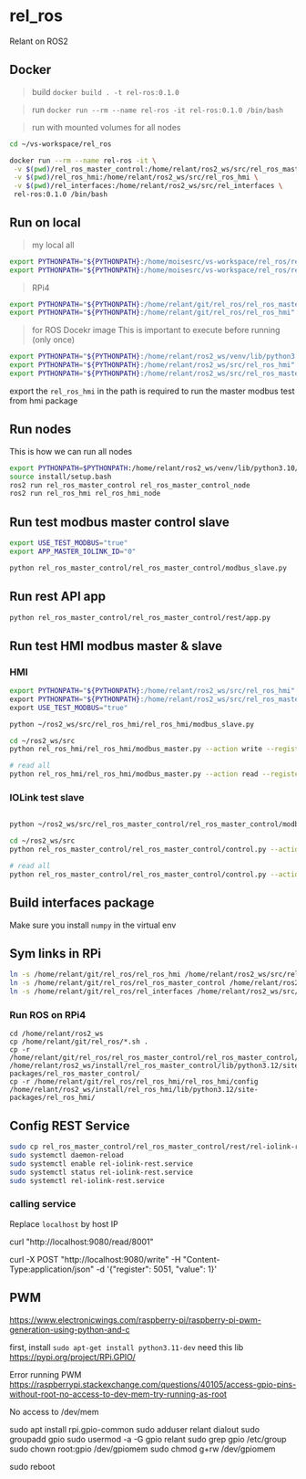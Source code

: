 # rel_ros
Relant on ROS2


## Docker

>build
`docker build . -t rel-ros:0.1.0`

>run
`docker run --rm --name rel-ros -it rel-ros:0.1.0 /bin/bash`

>run with mounted volumes for all nodes
```bash
cd ~/vs-workspace/rel_ros

docker run --rm --name rel-ros -it \
 -v $(pwd)/rel_ros_master_control:/home/relant/ros2_ws/src/rel_ros_master_control \
 -v $(pwd)/rel_ros_hmi:/home/relant/ros2_ws/src/rel_ros_hmi \
 -v $(pwd)/rel_interfaces:/home/relant/ros2_ws/src/rel_interfaces \
 rel-ros:0.1.0 /bin/bash
```

## Run on local

> my local all
```bash
export PYTHONPATH="${PYTHONPATH}:/home/moisesrc/vs-workspace/rel_ros/rel_ros_master_control"
export PYTHONPATH="${PYTHONPATH}:/home/moisesrc/vs-workspace/rel_ros/rel_ros_hmi"
```

> RPi4
```bash
export PYTHONPATH="${PYTHONPATH}:/home/relant/git/rel_ros/rel_ros_master_control"
export PYTHONPATH="${PYTHONPATH}:/home/relant/git/rel_ros/rel_ros_hmi"
```

> for ROS Docekr image
This is important to execute before running (only once)
```bash
export PYTHONPATH="${PYTHONPATH}:/home/relant/ros2_ws/venv/lib/python3.10/site-packages"
export PYTHONPATH="${PYTHONPATH}:/home/relant/ros2_ws/src/rel_ros_hmi"
export PYTHONPATH="${PYTHONPATH}:/home/relant/ros2_ws/src/rel_ros_master_control"
```

export the `rel_ros_hmi` in the path is required to run the master modbus test from hmi package

## Run nodes

This is how we can run all nodes

```bash
export PYTHONPATH=$PYTHONPATH:/home/relant/ros2_ws/venv/lib/python3.10/site-packages
source install/setup.bash
ros2 run rel_ros_master_control rel_ros_master_control_node
ros2 run rel_ros_hmi rel_ros_hmi_node
```


## Run test modbus master control slave
```bash
export USE_TEST_MODBUS="true"
export APP_MASTER_IOLINK_ID="0"

python rel_ros_master_control/rel_ros_master_control/modbus_slave.py
```

## Run rest API app
```bash
python rel_ros_master_control/rel_ros_master_control/rest/app.py
```


## Run test HMI modbus master & slave

### HMI

```bash
export PYTHONPATH="${PYTHONPATH}:/home/relant/ros2_ws/src/rel_ros_hmi" \
export PYTHONPATH="${PYTHONPATH}:/home/relant/ros2_ws/src/rel_ros_master_control" \
export USE_TEST_MODBUS="true"

python ~/ros2_ws/src/rel_ros_hmi/rel_ros_hmi/modbus_slave.py

cd ~/ros2_ws/src
python rel_ros_hmi/rel_ros_hmi/modbus_master.py --action write --register 40010 --value 1200

# read all
python rel_ros_hmi/rel_ros_hmi/modbus_master.py --action read --register 0
```

### IOLink test slave

```bash

python ~/ros2_ws/src/rel_ros_master_control/rel_ros_master_control/modbus_slave.py

cd ~/ros2_ws/src
python rel_ros_master_control/rel_ros_master_control/control.py --action write --register 2002 --value 1200

# read all
python rel_ros_master_control/rel_ros_master_control/control.py --action read --register 0
```

## Build interfaces package
Make sure you install `numpy` in the virtual env

## Sym links in RPi

```bash
ln -s /home/relant/git/rel_ros/rel_ros_hmi /home/relant/ros2_ws/src/rel_ros_hmi && \
ln -s /home/relant/git/rel_ros/rel_ros_master_control /home/relant/ros2_ws/src/rel_ros_master_control && \
ln -s /home/relant/git/rel_ros/rel_interfaces /home/relant/ros2_ws/src/rel_interfaces
```

### Run ROS on RPi4
```
cd /home/relant/ros2_ws
cp /home/relant/git/rel_ros/*.sh .
cp -r /home/relant/git/rel_ros/rel_ros_master_control/rel_ros_master_control/config /home/relant/ros2_ws/install/rel_ros_master_control/lib/python3.12/site-packages/rel_ros_master_control/
cp -r /home/relant/git/rel_ros/rel_ros_hmi/rel_ros_hmi/config /home/relant/ros2_ws/install/rel_ros_hmi/lib/python3.12/site-packages/rel_ros_hmi/

```

## Config REST Service
```bash
sudo cp rel_ros_master_control/rel_ros_master_control/rest/rel-iolink-rest.service /etc/systemd/system/
sudo systemctl daemon-reload
sudo systemctl enable rel-iolink-rest.service
sudo systemctl status rel-iolink-rest.service
sudo systemctl rel-iolink-rest.service
```

### calling service
Replace `localhost` by host IP


curl "http://localhost:9080/read/8001"

curl -X POST "http://localhost:9080/write" -H "Content-Type:application/json" -d '{"register": 5051, "value": 1}'

## PWM
https://www.electronicwings.com/raspberry-pi/raspberry-pi-pwm-generation-using-python-and-c

first, install `sudo apt-get install python3.11-dev`
need this lib https://pypi.org/project/RPi.GPIO/

Error running PWM
https://raspberrypi.stackexchange.com/questions/40105/access-gpio-pins-without-root-no-access-to-dev-mem-try-running-as-root

No access to /dev/mem

sudo apt install rpi.gpio-common
sudo adduser relant dialout
sudo groupadd gpio
sudo usermod -a -G gpio relant
sudo grep gpio /etc/group
sudo chown root:gpio /dev/gpiomem
sudo chmod g+rw /dev/gpiomem


sudo reboot
